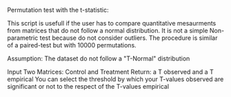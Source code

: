 Permutation test with the t-statistic:

This script is usefull if the user has to compare quantitative mesaurments from matrices that do not follow a normal distribution. It is not a simple Non-parametric test because do not consider outliers. The procedure is similar of a paired-test but with 10000 permutations. 

Assumption: The dataset do not follow a "T-Normal" distribution

Input Two Matrices: Control and Treatment
Return: a T observed and a T empirical
You can select the threshold by which your T-values observed are significant or not to the respect of the T-values empirical 
